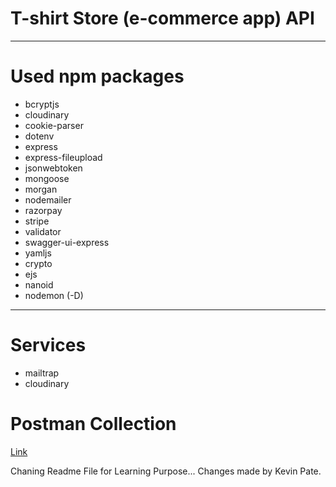 # T-shirt Store (e-commerce app) API

---

# Used npm packages

- bcryptjs
- cloudinary
- cookie-parser
- dotenv
- express
- express-fileupload
- jsonwebtoken
- mongoose
- morgan
- nodemailer
- razorpay
- stripe
- validator
- swagger-ui-express
- yamljs
- crypto
- ejs
- nanoid
- nodemon (-D)

---

# Services

- mailtrap
- cloudinary

# Postman Collection

[Link](https://www.getpostman.com/collections/a619fcf25776e09cae95)

Chaning Readme File for Learning Purpose...
Changes made by Kevin Pate.

